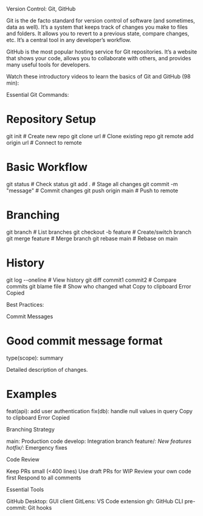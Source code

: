 Version Control: Git, GitHub

Git is the de facto standard for version control of software (and sometimes, data as well). It’s a system that keeps track of changes you make to files and folders. It allows you to revert to a previous state, compare changes, etc. It’s a central tool in any developer’s workflow.

GitHub is the most popular hosting service for Git repositories. It’s a website that shows your code, allows you to collaborate with others, and provides many useful tools for developers.

Watch these introductory videos to learn the basics of Git and GitHub (98 min):

Essential Git Commands:

# Repository Setup
git init                   # Create new repo
git clone url              # Clone existing repo
git remote add origin url  # Connect to remote

# Basic Workflow
git status                 # Check status
git add .                  # Stage all changes
git commit -m "message"    # Commit changes
git push origin main       # Push to remote

# Branching
git branch                 # List branches
git checkout -b feature    # Create/switch branch
git merge feature          # Merge branch
git rebase main            # Rebase on main

# History
git log --oneline          # View history
git diff commit1 commit2   # Compare commits
git blame file             # Show who changed what
Copy to clipboard
Error
Copied

Best Practices:

Commit Messages

# Good commit message format
type(scope): summary

Detailed description of changes.

# Examples
feat(api): add user authentication
fix(db): handle null values in query
Copy to clipboard
Error
Copied

Branching Strategy

main: Production code
develop: Integration branch
feature/*: New features
hotfix/*: Emergency fixes

Code Review

Keep PRs small (<400 lines)
Use draft PRs for WIP
Review your own code first
Respond to all comments

Essential Tools

GitHub Desktop: GUI client
GitLens: VS Code extension
gh: GitHub CLI
pre-commit: Git hooks